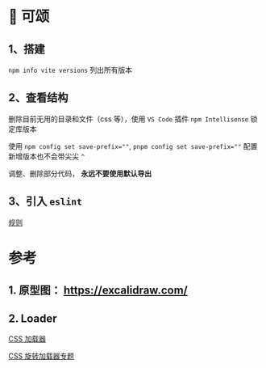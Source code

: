 # 🥐 可颂

## 1、搭建
`npm info vite versions` 列出所有版本

## 2、查看结构
删除目前无用的目录和文件（css 等），使用 `VS Code` 插件 `npm Intellisense` 锁定库版本

使用 `npm config set save-prefix=""`, `pnpm config set save-prefix=""` 配置新增版本也不会带尖尖 `^`

调整、删除部分代码， **永远不要使用默认导出**

## 3、引入 `eslint`

[规则](https://github.com/antfu/eslint-config)

# 参考
## 1. 原型图： https://excalidraw.com/

## 2. Loader

[CSS 加载器](https://css-loaders.com/maze/)

[CSS 旋转加载器专题](https://css-tricks.com/single-element-loaders-the-spinner/)